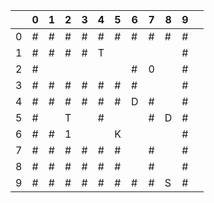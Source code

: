 | |0|1|2|3|4|5|6|7|8|9||
|-|-|-|-|-|-|-|-|-|-|-|-|
|0|\#|\#|\#|\#|\#|\#|\#|\#|\#|\#|
|1|\#|\#|\#|\#|T| | | | |\#|
|2|\#| | | | | |\#|0| |\#|
|3|\#|\#|\#|\#|\#|\#|\#| | |\#|
|4|\#|\#|\#|\#|\#|\#|D|\#| |\#|
|5|\#| |T| |\#| | |\#|D|\#|
|6|\#|\#|1| | |K| | | |\#|
|7|\#|\#|\#|\#|\#|\#| |\#| |\#|
|8|\#|\#|\#|\#|\#|\#| |\#| |\#|
|9|\#|\#|\#|\#|\#|\#|\#|\#|S|\#|
